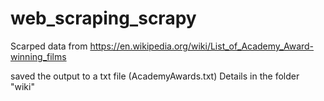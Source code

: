 # web_scraping_scrapy

Scarped data from
https://en.wikipedia.org/wiki/List_of_Academy_Award-winning_films

saved the output to a txt file (AcademyAwards.txt)
Details in the folder "wiki"

